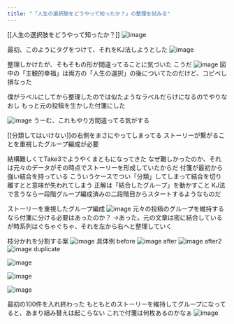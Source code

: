 ```yaml
---
title: "「人生の選択肢をどうやって知ったか？」の整理を試みる"
---
```


[[人生の選択肢をどうやって知ったか？]]
![image](https://gyazo.com/8cbca2f70943ab6a61dc07bc14e20313/thumb/1000)

最初、このようにタグをつけて、それをKJ法しようとした
![image](https://gyazo.com/93c516f9e090d588b6461e2c5cfcb7a0/thumb/1000)

整理しかけたが、そもそもの形が間違ってることに気づいた
こうだ
![image](https://gyazo.com/b188134cf02511bb54751479d87e83bb/thumb/1000)
図中の「主観的幸福」は両方の「人生の選択」の後についてたのだけど、コピペし損なった

僕がラベルにしてから整理したのでは似たようなラベルだらけになるのでやりなおし
もっと元の投稿を生かした付箋にした

![image](https://gyazo.com/fff9a3d1d7aaf0c538d511a6eb114f41/thumb/1000)
うーむ、これもやり方間違ってる気がする

[[分類してはいけない]]の右側をまさにやってしまってる
ストーリーが繋がることを重視したグループ編成が必要

結構難しくてTake3でようやくまともになってきた
なぜ難しかったのか、それは元々のデータがその時点でストーリーを形成していたからだ
付箋が最初から強い結合を持っている
こういうケースでつい「分類」してしまって結合を切り離すとと意味が失われてしまう
正解は「結合したグループ」を動かすこと
KJ法で言うなら一段階グループ編成済みの二段階目からスタートするようなものだ

ストーリーを重視したグループ編成
![image](https://gyazo.com/57cbcbb496f920bc9d16dcbb15078377/thumb/1000)
元々の投稿のグループを維持するなら付箋に分ける必要はあったのか？
→あった。元の文章は密に結合しているが時系列はぐちゃぐちゃ、それを左から右へと整理していく


枝分かれを分割する案
![image](https://gyazo.com/154b46d29f0566dee0f71b310c575f94/thumb/1000)
具体例
before
![image](https://gyazo.com/333b3bb41223ade8a47e99473de7a241/thumb/1000)
after
![image](https://gyazo.com/e303daf5eb67863d28008468be3b7532/thumb/1000)
after2
![image](https://gyazo.com/829d2207652177a15ccc65f973ee0498/thumb/1000)
duplicate




![image](https://gyazo.com/8f0c249215305aedf348cc276364ed6d/thumb/1000)


![image](https://gyazo.com/65fae7298169c59ea6faacd7e0ceeb15/thumb/1000)

![image](https://gyazo.com/fdae89ae52ec727b6ac537a122164b5a/thumb/1000)


最初の100件を入れ終わった
もともとのストーリーを維持してグループになってると、あまり組み替えは起こらない
これで付箋は何枚あるのかなぁ
![image](https://gyazo.com/d4362bc1cdcb412fed0b423f0556421a/thumb/1000)

